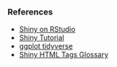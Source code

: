 ### References
 - [Shiny on RStudio](https://shiny.rstudio.com/)
 - [Shiny Tutorial](https://bookdown.org/weicheng/shinyTutorial/)
 - [ggplot tidyverse](https://ggplot2.tidyverse.org/index.html)
 - [Shiny HTML Tags Glossary](https://shiny.rstudio.com/articles/tag-glossary.html)